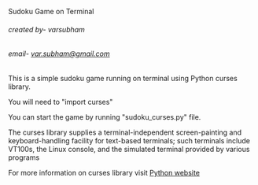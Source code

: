Sudoku Game on Terminal
###### created by- varsubham
###### email- var.subham@gmail.com


This is a simple sudoku game running on terminal using Python curses library.

You will need to "import curses"

You can start the game by running "sudoku_curses.py" file.



The curses library supplies a terminal-independent screen-painting and keyboard-handling facility for text-based terminals; such terminals include VT100s, the Linux console, and the simulated terminal provided by various programs

For more information on curses library visit [Python website](https://docs.python.org/3/howto/curses.html)

